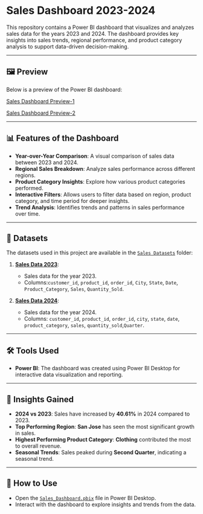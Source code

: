# Sales Dashboard 2023-2024

This repository contains a Power BI dashboard that visualizes and analyzes sales data for the years 2023 and 2024. The dashboard provides key insights into sales trends, regional performance, and product category analysis to support data-driven decision-making.

---

## 🖼️ Preview

Below is a preview of the Power BI dashboard:

[Sales Dashboard Preview-1](Sales_Dashboard_Preview.png)

[Sales Dashboard Preview-2](Sales_Dashboard_Preview_.png)

---

## 📊 Features of the Dashboard

- **Year-over-Year Comparison**: A visual comparison of sales data between 2023 and 2024.
- **Regional Sales Breakdown**: Analyze sales performance across different regions.
- **Product Category Insights**: Explore how various product categories performed.
- **Interactive Filters**: Allows users to filter data based on region, product category, and time period for deeper insights.
- **Trend Analysis**: Identifies trends and patterns in sales performance over time.

---

## 📂 Datasets

The datasets used in this project are available in the [`Sales Datasets`](Sales_Datasets) folder:

1. **[Sales Data 2023](Sales_Datasets/Sales_data_2023.csv)**:
   - Sales data for the year 2023.
   - Columns:`customer_id`, `product_id`, `order_id`, `City`, `State`, `Date`, `Product_Category`, `Sales`, `Quantity_Sold`.

2. **[Sales Data 2024](Sales_Datasets/Sales_data_2024.csv)**:
   - Sales data for the year 2024.
   - Columns: `customer_id`, `product_id`, `order_id`, `city`, `state`, `date`, `product_category`, `sales`, `quantity_sold`,`Quarter`.

---

## 🛠️ Tools Used

- **Power BI**: The dashboard was created using Power BI Desktop for interactive data visualization and reporting.

---

## 🚀 Insights Gained

- **2024 vs 2023**: Sales have increased by **40.61%** in 2024 compared to 2023.
- **Top Performing Region**: **San Jose** has seen the most significant growth in sales.
- **Highest Performing Product Category**: **Clothing** contributed the most to overall revenue.
- **Seasonal Trends**: Sales peaked during **Second Quarter**, indicating a seasonal trend.

---

## 📝 How to Use
- Open the [`Sales_Dashboard.pbix`](Sales_Dashboard.pbix) file in Power BI Desktop.
- Interact with the dashboard to explore insights and trends from the data.
